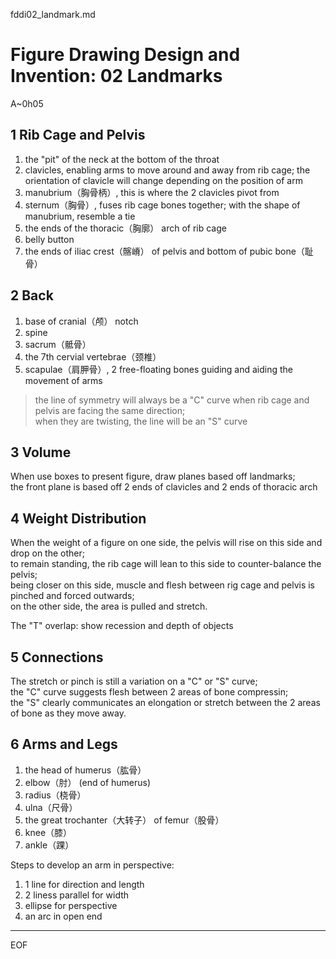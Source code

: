 fddi02_landmark.md

Figure Drawing Design and Invention: 02 Landmarks
================================================================================

A~0h05

1 Rib Cage and Pelvis
--------------------------------------------------------------------------------

1. the "pit" of the neck at the bottom of the throat
2. clavicles, enabling arms to move around and away from rib cage; the orientation of clavicle will change depending on the position of arm
3. manubrium（胸骨柄）, this is where the 2 clavicles pivot from
4. sternum（胸骨）, fuses rib cage bones together; with the shape of manubrium, resemble a tie
5. the ends of the thoracic（胸廓） arch of rib cage
6. belly button
7. the ends of iliac crest（髂嵴） of pelvis and bottom of pubic bone（耻骨）

2 Back
--------------------------------------------------------------------------------

1. base of cranial（颅） notch
2. spine
3. sacrum（骶骨）
4. the 7th cervial vertebrae（颈椎）
5. scapulae（肩胛骨）, 2 free-floating bones guiding and aiding the movement of arms

> the line of symmetry will always be a "C" curve when rib cage and pelvis are facing the same direction;  
> when they are twisting, the line will be an "S" curve

3 Volume
--------------------------------------------------------------------------------

When use boxes to present figure, draw planes based off landmarks;  
the front plane is based off 2 ends of clavicles and 2 ends of thoracic arch

4 Weight Distribution
--------------------------------------------------------------------------------

When the weight of a figure on one side, the pelvis will rise on this side and drop on the other;  
to remain standing, the rib cage will lean to this side to counter-balance the pelvis;  
being closer on this side, muscle and flesh between rig cage and pelvis is pinched and forced outwards;  
on the other side, the area is pulled and stretch.

The "T" overlap: show recession and depth of objects

5 Connections
--------------------------------------------------------------------------------

The stretch or pinch is still a variation on a "C" or "S" curve;  
the "C" curve suggests flesh between 2 areas of bone compressin;  
the "S" clearly communicates an elongation or stretch between the 2 areas of bone as they move away.

6 Arms and Legs
--------------------------------------------------------------------------------

1. the head of humerus（肱骨）
2. elbow（肘） (end of humerus)
3. radius（桡骨）
4. ulna（尺骨）
5. the great trochanter（大转子） of femur（股骨）
6. knee（膝）
7. ankle（踝）

Steps to develop an arm in perspective:
1. 1 line for direction and length
2. 2 liness parallel for width
3. ellipse for perspective
4. an arc in open end

--------------------------------------------------------------------------------

EOF
